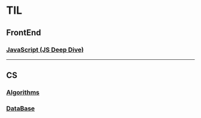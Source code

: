 # TIL
## FrontEnd
### [JavaScript (JS Deep Dive)](https://github.com/sr0020/TIL/tree/main/Javascript)
---
## CS
### [Algorithms](https://github.com/sr0020/TIL/tree/main/Algoritms)
### [DataBase](https://github.com/sr0020/TIL/tree/main/Date%20Base)